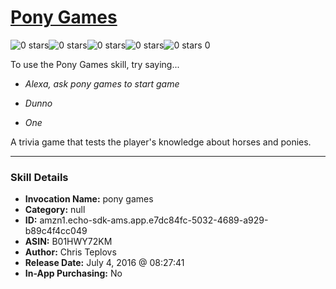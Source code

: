 # [Pony Games](http://alexa.amazon.com/#skills/amzn1.echo-sdk-ams.app.e7dc84fc-5032-4689-a929-b89c4f4cc049)
![0 stars](../../images/ic_star_border_black_18dp_1x.png)![0 stars](../../images/ic_star_border_black_18dp_1x.png)![0 stars](../../images/ic_star_border_black_18dp_1x.png)![0 stars](../../images/ic_star_border_black_18dp_1x.png)![0 stars](../../images/ic_star_border_black_18dp_1x.png) 0

To use the Pony Games skill, try saying...

* *Alexa, ask pony games to start game*

* *Dunno*

* *One*

A trivia game that tests the player's knowledge about horses and ponies.

***

### Skill Details

* **Invocation Name:** pony games
* **Category:** null
* **ID:** amzn1.echo-sdk-ams.app.e7dc84fc-5032-4689-a929-b89c4f4cc049
* **ASIN:** B01HWY72KM
* **Author:** Chris Teplovs
* **Release Date:** July 4, 2016 @ 08:27:41
* **In-App Purchasing:** No

